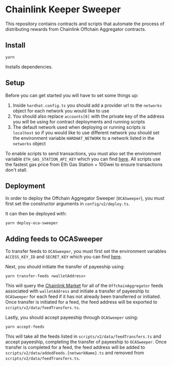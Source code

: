 # Chainlink Keeper Sweeper

This repository contains contracts and scripts that automate the process of distributing rewards from Chainlink Offchain Aggregator contracts.

## Install

```
yarn
```

Installs dependencies.

## Setup

Before you can get started you will have to set some things up:

1. Inside `hardhat.config.ts` you should add a provider url to the `networks` object for each network you would like to use
2. You should also replace `accounts[0]` with the private key of the address you will be using for contract deployments and running scripts
3. The default network used when deploying or running scripts is `localhost` so if you would like to use different network you should set the environment variable `HARDHAT_NETWORK` to a network listed in the `networks` object

To enable scripts to send transactions, you must also set the environment variable `ETH_GAS_STATION_API_KEY` which you can find [here](https://docs.ethgasstation.info/). All scripts use the fastest gas price from Eth Gas Station + 10Gwei to ensure transactions don't stall.

## Deployment

In order to deploy the Offchain Aggregator Sweeper (`OCASweeper`), you must first set the constructor arguments in `config/v2/deploy.ts`.

It can then be deployed with:

```
yarn deploy-oca-sweeper
```

## Adding feeds to OCASweeper

To transfer feeds to `OCASweeper`, you must first set the environment variables `ACCESS_KEY_ID` and `SECRET_KEY` which you can find [here](https://docs.linkpool.io/docs/market_api_keys).

Next, you should initiate the transfer of payeeship using:

```
yarn transfer-feeds <walletAddress>
```

This will query the [Chainlink Market](https://market.link/?network=1) for all of the `OffchainAggregator` feeds associated with `walletAddress` and initiate a transfer of payeeship to `OCASweeper` for each feed if it has not already been transferred or initiated. Once transfer is initiated for a feed, the feed address will be exported to `scripts/v2/data/feedTransfers.ts`.

Lastly, you should accept payeeship through `OCASweeper` using:

```
yarn accept-feeds
```

This will take all the feeds listed in `scripts/v2/data/feedTransfers.ts` and accept payeeship, completing the transfer of payeeship to `OCASweeper`. Once transfer is completed for a feed, the feed address will be added to `scripts/v2/data/addedFeeds.{networkName}.ts` and removed from `scripts/v2/data/feedTransfers.ts`.
